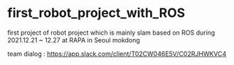 # first_robot_project_with_ROS
first project of robot project which is mainly slam based on ROS during 2021.12.21 ~ 12.27 at RAPA in Seoul mokdong 

team dialog : https://app.slack.com/client/T02CW046E5V/C02RJHWKVC4
